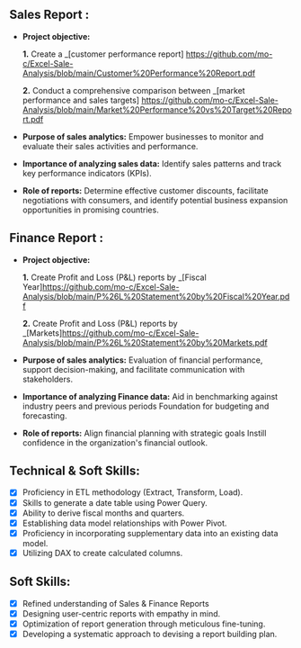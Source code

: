 ## Sales Report :


- **Project objective:** 

    **1.** Create a _[customer performance report] https://github.com/mo-c/Excel-Sale-Analysis/blob/main/Customer%20Performance%20Report.pdf

    **2.** Conduct a comprehensive comparison between _[market performance and sales targets] https://github.com/mo-c/Excel-Sale-Analysis/blob/main/Market%20Performance%20vs%20Target%20Report.pdf
  
- **Purpose of sales analytics:** Empower businesses to monitor and evaluate their sales activities and performance.

- **Importance of analyzing sales data:** Identify sales patterns and track key performance indicators (KPIs).

- **Role of reports:** Determine effective customer discounts, facilitate negotiations with consumers, and identify potential business expansion opportunities in promising countries.


## Finance Report :

- **Project objective:** 

    **1.** Create Profit and Loss (P&L) reports by _[Fiscal Year]https://github.com/mo-c/Excel-Sale-Analysis/blob/main/P%26L%20Statement%20by%20Fiscal%20Year.pdf

   **2.** Create Profit and Loss (P&L) reports by _[Markets]https://github.com/mo-c/Excel-Sale-Analysis/blob/main/P%26L%20Statement%20by%20Markets.pdf
- **Purpose of sales analytics:** Evaluation of financial performance, support decision-making, and facilitate communication with stakeholders.

- **Importance of analyzing Finance data:** Aid in benchmarking against industry peers and previous periods Foundation for budgeting and forecasting.

- **Role of reports:** Align financial planning with strategic goals Instill confidence in the organization's financial outlook.


## Technical & Soft Skills:
- [x]	Proficiency in ETL methodology (Extract, Transform, Load).
- [x]	Skills to generate a date table using Power Query.
- [x]	Ability to derive fiscal months and quarters.
- [x]	Establishing data model relationships with Power Pivot.
- [x]	Proficiency in incorporating supplementary data into an existing data model.
- [x]	Utilizing DAX to create calculated columns.

## Soft Skills:
- [x]	Refined understanding of Sales & Finance Reports
- [x]	Designing user-centric reports with empathy in mind.
- [x]	Optimization of report generation through meticulous fine-tuning.
- [x]	Developing a systematic approach to devising a report building plan.
